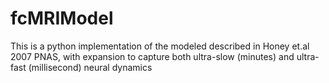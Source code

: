 # fcMRIModel
This is a python implementation of the modeled described in Honey et.al 2007 PNAS, with expansion to capture both ultra-slow (minutes) and ultra-fast (millisecond) neural dynamics
